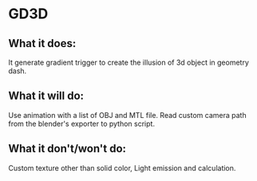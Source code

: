 # GD3D
## What it does:
It generate gradient trigger to create the illusion of 3d object in geometry dash.

## What it will do:
Use animation with a list of OBJ and MTL file.
Read custom camera path from the blender's exporter to python script.

## What it don't/won't do:
Custom texture other than solid color, Light emission and calculation.
